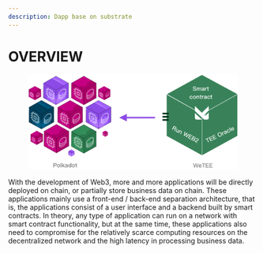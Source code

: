 ```yaml
---
description: Dapp base on substrate
---
```


# OVERVIEW

<figure><img src=".gitbook/assets/chain.png" alt=""><figcaption></figcaption></figure>

With the development of Web3, more and more applications will be directly deployed on chain, or partially store business data on chain. These applications mainly use a front-end / back-end separation architecture, that is, the applications consist of a user interface and a backend built by smart contracts. In theory, any type of application can run on a network with smart contract functionality, but at the same time, these applications also need to compromise for the relatively scarce computing resources on the decentralized network and the high latency in processing business data.
